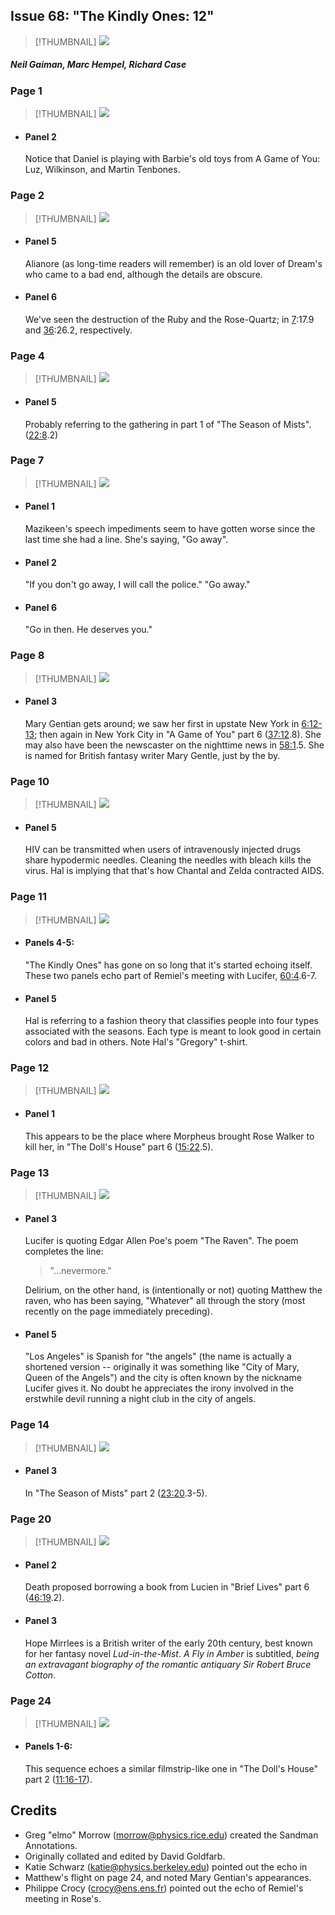 ## Issue 68: "The Kindly Ones: 12"

> [!THUMBNAIL] ![](thumbnails/sandman.68/page00.jpg)

##### Neil Gaiman, Marc Hempel, Richard Case

### Page 1

> [!THUMBNAIL] ![](thumbnails/sandman.68/page01.jpg)

- #### Panel 2

  Notice that Daniel is playing with Barbie's old toys from A Game of You: Luz, Wilkinson, and Martin Tenbones.

### Page 2

> [!THUMBNAIL] ![](thumbnails/sandman.68/page02.jpg)

- #### Panel 5

  Alianore (as long-time readers will remember) is an old lover of Dream's who came to a bad end, although the details are obscure.

- #### Panel 6

  We've seen the destruction of the Ruby and the Rose-Quartz; in [7](sandman.07.md):17.9 and [36](sandman.36.md):26.2, respectively.

### Page 4

> [!THUMBNAIL] ![](thumbnails/sandman.68/page04.jpg)

- #### Panel 5

  Probably referring to the gathering in part 1 of "The Season of Mists". ([22:8](sandman.22.md#page-8).2)

### Page 7

> [!THUMBNAIL] ![](thumbnails/sandman.68/page07.jpg)

- #### Panel 1

  Mazikeen's speech impediments seem to have gotten worse since the last time she had a line. She's saying, "Go away".

- #### Panel 2

  "If you don't go away, I will call the police." "Go away."

- #### Panel 6

  "Go in then. He deserves you."

### Page 8

> [!THUMBNAIL] ![](thumbnails/sandman.68/page08.jpg)

- #### Panel 3

  Mary Gentian gets around; we saw her first in upstate New York in [6:12-13](sandman.06.md#page-12-13); then again in New York City in "A Game of You" part 6 ([37:12](sandman.37.md#page-12).8). She may also have been the newscaster on the nighttime news in [58:1](sandman.58.md#page-1).5. She is named for British fantasy writer Mary Gentle, just by the by.

### Page 10

> [!THUMBNAIL] ![](thumbnails/sandman.68/page10.jpg)

- #### Panel 5

  HIV can be transmitted when users of intravenously injected drugs share hypodermic needles. Cleaning the needles with bleach kills the virus. Hal is implying that that's how Chantal and Zelda contracted AIDS.

### Page 11

> [!THUMBNAIL] ![](thumbnails/sandman.68/page11.jpg)

- #### Panels 4-5:

  "The Kindly Ones" has gone on so long that it's started echoing itself. These two panels echo part of Remiel's meeting with Lucifer, [60:4](sandman.60.md#panel-4).6-7.

- #### Panel 5

  Hal is referring to a fashion theory that classifies people into four types associated with the seasons. Each type is meant to look good in certain colors and bad in others. Note Hal's "Gregory" t-shirt.

### Page 12

> [!THUMBNAIL] ![](thumbnails/sandman.68/page12.jpg)

- #### Panel 1

  This appears to be the place where Morpheus brought Rose Walker to kill her, in "The Doll's House" part 6 ([15:22](sandman.15.md#page-22).5).

### Page 13

> [!THUMBNAIL] ![](thumbnails/sandman.68/page13.jpg)

- #### Panel 3

  Lucifer is quoting Edgar Allen Poe's poem "The Raven". The poem completes the line:

  > "...nevermore."

  Delirium, on the other hand, is (intentionally or not) quoting Matthew the raven, who has been saying, "What*ev*er" all through the story (most recently on the page immediately preceding).

- #### Panel 5

  "Los Angeles" is Spanish for "the angels" (the name is actually a shortened version -- originally it was something like "City of Mary, Queen of the Angels") and the city is often known by the nickname Lucifer gives it. No doubt he appreciates the irony involved in the erstwhile devil running a night club in the city of angels.

### Page 14

> [!THUMBNAIL] ![](thumbnails/sandman.68/page14.jpg)

- #### Panel 3

  In "The Season of Mists" part 2 ([23:20](sandman.23.md#page-19-20).3-5).

### Page 20

> [!THUMBNAIL] ![](thumbnails/sandman.68/page20.jpg)

- #### Panel 2

  Death proposed borrowing a book from Lucien in "Brief Lives" part 6 ([46:19](sandman.46.md#page-19).2).

- #### Panel 3

  Hope Mirrlees is a British writer of the early 20th century, best known for her fantasy novel _Lud-in-the-Mist_. _A Fly in Amber_ is subtitled, _being an extravagant biography of the romantic antiquary Sir Robert Bruce Cotton_.

### Page 24

> [!THUMBNAIL] ![](thumbnails/sandman.68/page24.jpg)

- #### Panels 1-6:

  This sequence echoes a similar filmstrip-like one in "The Doll's House" part 2 ([11:16-17](sandman.11.md#page-16-17)).

## Credits

- Greg "elmo" Morrow (morrow@physics.rice.edu) created the Sandman Annotations.
- Originally collated and edited by David Goldfarb.
- Katie Schwarz (katie@physics.berkeley.edu) pointed out the echo in
- Matthew's flight on page 24, and noted Mary Gentian's appearances.
- Philippe Crocy (crocy@ens.ens.fr) pointed out the echo of Remiel's meeting in Rose's.
